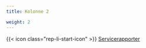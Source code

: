 ```yaml
---
title: Kolonne 2

weight: 2
---
```


{{< icon class="rep-li-start-icon" >}} [Servicerapporter](https://www.altinndigital.no/internt-dashboard/)  
